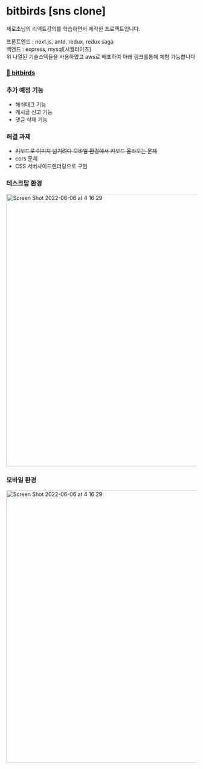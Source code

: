 # bitbirds [sns clone]

제로초님의 리액트강의를 학습하면서 제작한 프로젝트입니다.
<div>프론트엔드 : next.js, antd, redux, redux saga</div>
<div>백엔드 : express, mysql[시퀄라이즈] </div>
<div>위 나열된 기술스택들을 사용하였고 aws로 배포하여 아래 링크를통해 체험 가능합니다</div>
<h3><a href='http://bitbirds.site'> 🔗 bitbirds</a></h3>

<h3>추가 예정 기능</h3>
<ul>
  <li>해쉬태그 기능</li>
  <li>게시글 신고 기능</li>
  <li>댓글 삭제 기능</li>
</ul>  
<h3>해결 과제</h3>
<ul>
  <li><strike>키보드로 이미지 넘기려다 모바일 환경에서 키보드 올라오는 문제</strike></li>
  <li>cors 문제</li>
  <li>CSS 서버사이드렌더링으로 구현</li>
</ul>
<h3>데스크탑 환경</h3>
<img width="720" alt="Screen Shot 2022-06-06 at 4 16 29" src="https://user-images.githubusercontent.com/64246481/172067878-942c0256-1c68-4abf-9d8f-1b1b3605f7b2.png">

<h3>모바일 환경</h3>
<img width="720" alt="Screen Shot 2022-06-06 at 4 16 29" src=https://user-images.githubusercontent.com/64246481/172068332-70ed1b06-c258-4444-b437-641074ec9ff5.jpg>
